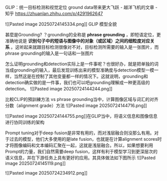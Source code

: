 
GLIP：统一目标检测和视觉定位 ground data带来更大飞跃 - 越洋飞机的文章 - 知乎
https://zhuanlan.zhihu.com/p/4291962647


![[Pasted image 20250724145334.png]]
GLIP 模型全貌


甚麼是Grounding?
？grounding的全称是 **phrase grounding** ，即短语定位，更准确地说是 **识别句子中的短语与图像中的对象（或区域）之间的细粒度对应关系** 。这听起来就跟目标检测很像对不对，目标检测所需要的输入是一张图片，而phrase grounding的输入是一句话和一张图片

怎么证明grounding和detection实际上是一件事呢？也很好办，就是把单独的词当成grounding的输入，最后发现训练出来的模型准确度与detection模型一模一样，当然这是在控制了其他变量都一样的情况下。这就说明，grounding和detection确实做的是一件事，我们也可以吧grounding理解成一种更高级的detection。
![[Pasted image 20250724144244.png]]



比較CLIP的預訓練方法  vs phrase grounding当中，计算图像区域与词汇的对齐分数（alignment grade）方法
![[Pasted image 20250724144716.png]]

![[Pasted image 20250724144755.png]]在GLIP当中，将语义信息和图像信息进行协同训练的架构




Prompt tuning对于deep fusion是非常有用的，而对浅层融合则没那么有用。对于过去的模型，他们大多使用的是late fusion，也就是在计算alignment scores时才将图像编码和文本编码汇聚在一起，这就是浅层融合。所以，如果想要利用Prompt的力量，我们自然需要deep fusion，这样有利于模型学习到更深层次的语义信息，并在下游任务上具有更好的应用。其具体做法如下图所示
![[Pasted image 20250724145119.png]]



![[Pasted image 20250724234912.png]]